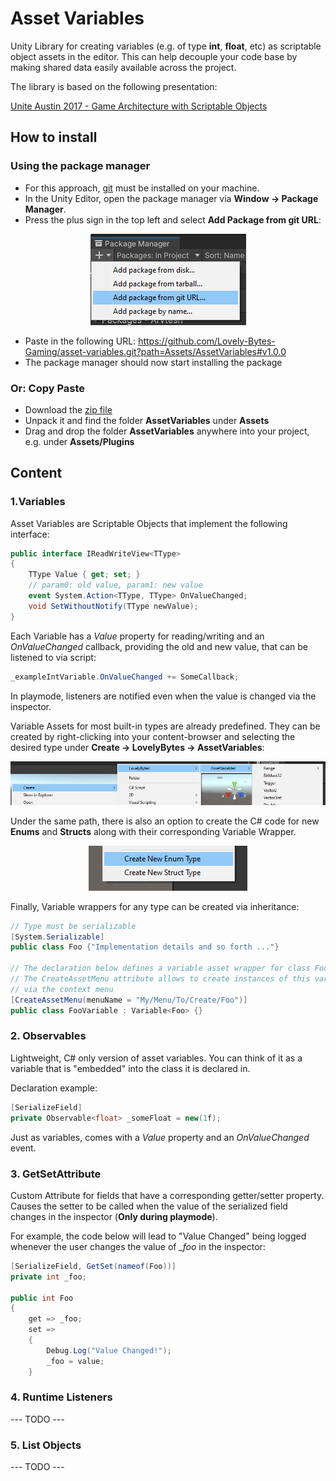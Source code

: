 # Asset Variables

Unity Library for creating variables (e.g. of type **int**, **float**, etc) as scriptable object assets in the editor.
This can help decouple your code base by making shared data easily available across the project.

The library is based on the following presentation:

[Unite Austin 2017 - Game Architecture with Scriptable Objects](https://www.youtube.com/watch?v=raQ3iHhE_Kk)


## How to install

### Using the package manager
+ For this approach, [git](https://git-scm.com/book/en/v2/Getting-Started-Installing-Git) 
must be installed on your machine.
+ In the Unity Editor, open the package manager via 
**Window &rarr; Package Manager**.
+ Press the plus sign in the top left and select 
**Add Package from git URL**:
<p align="center">
    <img src="Images/git-package-manager.png">
</p>

+ Paste in the following URL: 
https://github.com/Lovely-Bytes-Gaming/asset-variables.git?path=Assets/AssetVariables#v1.0.0
+ The package manager should now start installing the package


### Or: Copy Paste
+ Download the [zip file](https://github.com/Lovely-Bytes-Gaming/asset-variables/archive/refs/tags/v1.0.0.zip)
+ Unpack it and find the folder **AssetVariables** under **Assets**
+ Drag and drop the folder **AssetVariables** anywhere into your project, e.g. under **Assets/Plugins**

## Content

### 1.Variables

Asset Variables are Scriptable Objects that implement the following interface:
```csharp
public interface IReadWriteView<TType>
{
    TType Value { get; set; }
    // param0: old value, param1: new value
    event System.Action<TType, TType> OnValueChanged;
    void SetWithoutNotify(TType newValue);
}
```

Each Variable has a *Value* property for reading/writing and an *OnValueChanged* callback, 
providing the old and new value,
that can be listened to via script:
```csharp
_exampleIntVariable.OnValueChanged += SomeCallback;
```
In playmode, listeners are notified even when the value is changed 
via the inspector.

Variable Assets for most built-in types are already predefined.
They can be created by right-clicking into your
content-browser and selecting the desired type under **Create &rarr; LovelyBytes &rarr; AssetVariables**:
<p align="center">
    <img src="Images/create-asset.png">
</p>

Under the same path, there is also an option to create the C# code for new **Enums** and **Structs** along with their
corresponding Variable Wrapper.
<p align="center">
    <img src="Images/create-scripts.png">
</p>

Finally, Variable wrappers for any type can be created via inheritance:
```csharp
// Type must be serializable
[System.Serializable]
public class Foo {"Implementation details and so forth ..."}

// The declaration below defines a variable asset wrapper for class Foo.
// The CreateAssetMenu attribute allows to create instances of this variable
// via the context menu
[CreateAssetMenu(menuName = "My/Menu/To/Create/Foo")]
public class FooVariable : Variable<Foo> {}
```

### 2. Observables
Lightweight, C# only version of asset variables.
You can think of it as a variable that is "embedded" into the class
it is declared in.

Declaration example:
```csharp
[SerializeField]
private Observable<float> _someFloat = new(1f);
```
Just as variables, comes with a *Value* property and an *OnValueChanged* event.

### 3. GetSetAttribute
Custom Attribute for fields that have a corresponding 
getter/setter property. Causes the setter to be called when the value of the
serialized field changes in the inspector (**Only during playmode**).

For example, the code below will lead to "Value Changed" being logged whenever 
the user changes the value of *_foo* in the inspector:
```csharp
[SerializeField, GetSet(nameof(Foo))]
private int _foo;

public int Foo 
{
    get => _foo;
    set => 
    {
        Debug.Log("Value Changed!");
        _foo = value;
    }
```

### 4. Runtime Listeners
--- TODO ---

### 5. List Objects
--- TODO ---







